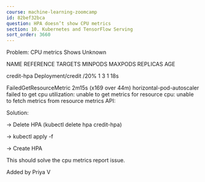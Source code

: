 ```yaml
---
course: machine-learning-zoomcamp
id: 82bef32bca
question: HPA doesn’t show CPU metrics
section: 10. Kubernetes and TensorFlow Serving
sort_order: 3660
---
```


Problem: CPU metrics Shows Unknown

NAME         REFERENCE           TARGETS         MINPODS   MAXPODS   REPLICAS   AGE

credit-hpa   Deployment/credit   <unknown>/20%   1         3         1          18s

FailedGetResourceMetric       2m15s (x169 over 44m)  horizontal-pod-autoscaler  failed to get cpu utilization: unable to get metrics for resource cpu: unable to fetch metrics from resource metrics API:

Solution:

-> Delete HPA (kubectl delete hpa credit-hpa)

-> kubectl apply -f

-> Create HPA

This should solve the cpu metrics report issue.

Added by Priya V

